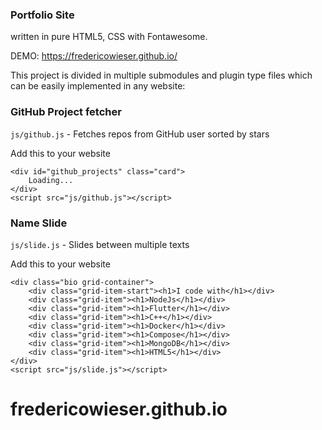 ### Portfolio Site

written in pure HTML5, CSS with Fontawesome.

DEMO: https://fredericowieser.github.io/

This project is divided in multiple submodules and plugin type files which can be easily implemented in any website:

### GitHub Project fetcher

`js/github.js` - Fetches repos from GitHub user sorted by stars

Add this to your website

    <div id="github_projects" class="card">
        Loading...
    </div>
    <script src="js/github.js"></script>

### Name Slide

`js/slide.js` - Slides between multiple texts

Add this to your website

    <div class="bio grid-container">
        <div class="grid-item-start"><h1>I code with</h1></div>
        <div class="grid-item"><h1>NodeJs</h1></div>
        <div class="grid-item"><h1>Flutter</h1></div>
        <div class="grid-item"><h1>C++</h1></div>
        <div class="grid-item"><h1>Docker</h1></div>
        <div class="grid-item"><h1>Compose</h1></div>
        <div class="grid-item"><h1>MongoDB</h1></div>
        <div class="grid-item"><h1>HTML5</h1></div>
    </div>
    <script src="js/slide.js"></script>
# fredericowieser.github.io
